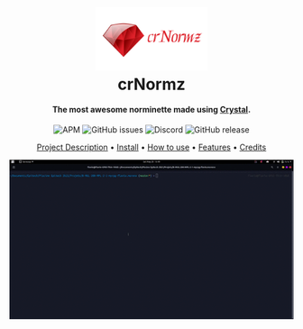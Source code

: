 <h1 align="center">
  <br>
  <a href="https://github.com/CustomEntity/crNormz"><img src="logo.png" alt="Markdownify" width="200"></a>
  <br>
  crNormz
  <br>
</h1>

<h4 align="center">The most awesome norminette made
using <a href="https://crystal-lang.org" target="_blank">Crystal</a>.</h4>

<div style="text-align: center;">

<img alt="APM" src="https://img.shields.io/apm/l/vim-mode">
<img alt="GitHub issues" src="https://img.shields.io/github/issues/CustomEntity/crNormz?color=yellow">
<img alt="Discord" src="https://img.shields.io/discord/980113210881474672?color=blueviolet&label=discord">
<img alt="GitHub release" src="https://img.shields.io/github/v/release/CustomEntity/crNormz?color=yellow">

  <a href="#project-description">Project Description</a> •
  <a href="#install">Install</a> •
  <a href="#how-to-use">How to use</a> •
  <a href="#features">Features</a> •
  <a href="#credits">Credits</a>
</div>

![screenshot](project.gif)
